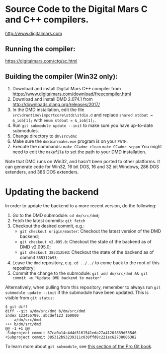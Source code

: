 # Source Code to the Digital Mars C and C++ compilers.

http://www.digitalmars.com

## Running the compiler:

https://digitalmars.com/ctg/sc.html

## Building the compiler (Win32 only):

1. Download and install Digital Mars C++ compiler from https://www.digitalmars.com/download/freecompiler.html
2. Download and install DMD 2.074.1 from http://downloads.dlang.org/releases/2017/
3. In the DMD installation, edit the file `src\druntime\importcore\stdc\stdio.d` and replace
   `shared stdout = &_iob[1];`
   with
   `enum stdout = &_iob[1];`.
4. Run `git submodule update --init` to make sure you have up-to-date submodules.
5. Change directory to `dm\src\dmc`
6. Make sure the `dm\bin\make.exe` program is on your `PATH`.
7. Execute the commands:
   `make CC=dmc clean`
   `make CC=dmc scppn`
You might need to edit the `makefile` to set the path to your DMD installation.

Note that DMC runs on Win32, and hasn't been ported to other platforms.
It can generate code for Win32, 16 bit DOS, 16 and 32 bit Windows, 286 DOS extenders,
and 386 DOS extenders.

# Updating the backend

In order to update the backend to a more recent version, do the following:
1. Go to the DMD submodule:  `cd dm/src/dmd`;
2. Fetch the latest commits: `git fetch`
3. Checkout the desired commit, e.g.:
   - `git checkout origin/master`: Checkout the latest version of the DMD backend;
   - `git checkout v2.095.0`: Checkout the state of the backend as of DMD v2.095.0;
   - `git checkout 385312b93`: Checkout the state of the backend as of commit `385312b93`;
4. Leave the `dmd` repository, e.g. `cd ../../` to come back to the root of this repository;
5. Commit the change to the submodule: `git add dm/src/dmd && git commit -m "Update DMD backend to master"`

Alternatively, when pulling from this repository, remember to always run `git submodule update --init`
if the submodule have been updated. This is visible from `git status`:
```shell
$ git diff
diff --git a/dm/src/dmd b/dm/src/dmd
index 123456789..abcdef123 160000
--- a/dm/src/dmd
+++ b/dm/src/dmd
@@ -1 +1 @@
-Subproject commit 67ca0a14c4d4d3161541eda27a4126f889d53546
+Subproject commit 385312b93239311c038ffd8c221ac62738006382
```

To learn more about `git submodule`, see [this section of the Pro Git book](https://git-scm.com/book/en/v2/Git-Tools-Submodules).
